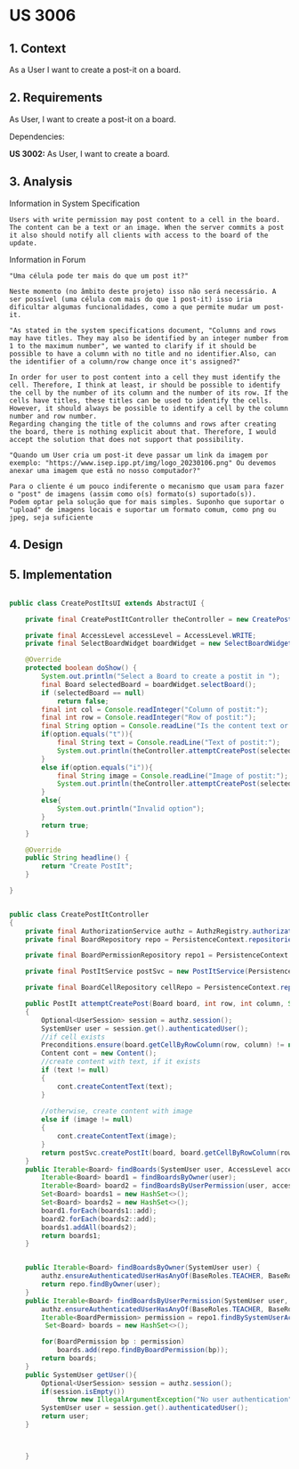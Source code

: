 # US 3006

## 1. Context

As a User I want to create a post-it on a board.

## 2. Requirements

As User, I want to create a post-it on a board.

Dependencies:

**US 3002:** As User, I want to create a board.


## 3. Analysis

Information in System Specification

    Users with write permission may post content to a cell in the board. The content can be a text or an image. When the server commits a post it also should notify all clients with access to the board of the update.

Information in Forum

    "Uma célula pode ter mais do que um post it?" 

    Neste momento (no âmbito deste projeto) isso não será necessário. A ser possível (uma célula com mais do que 1 post-it) isso iria dificultar algumas funcionalidades, como a que permite mudar um post-it.

    "As stated in the system specifications document, "Columns and rows may have titles. They may also be identified by an integer number from 1 to the maximum number", we wanted to clarify if it should be possible to have a column with no title and no identifier.Also, can the identifier of a column/row change once it's assigned?"

    In order for user to post content into a cell they must identify the cell. Therefore, I think at least, ir should be possible to identify the cell by the number of its column and the number of its row. If the cells have titles, these titles can be used to identify the cells. However, it should always be possible to identify a cell by the column number and row number.
    Regarding changing the title of the columns and rows after creating the board, there is nothing explicit about that. Therefore, I would accept the solution that does not support that possibility.

    "Quando um User cria um post-it deve passar um link da imagem por exemplo: "https://www.isep.ipp.pt/img/logo_20230106.png" Ou devemos anexar uma imagem que está no nosso computador?"

    Para o cliente é um pouco indiferente o mecanismo que usam para fazer o "post" de imagens (assim como o(s) formato(s) suportado(s)).
    Podem optar pela solução que for mais simples. Suponho que suportar o "upload" de imagens locais e suportar um formato comum, como png ou jpeg, seja suficiente

## 4. Design


## 5. Implementation

```java

public class CreatePostItsUI extends AbstractUI {

    private final CreatePostItController theController = new CreatePostItController();

    private final AccessLevel accessLevel = AccessLevel.WRITE;
    private final SelectBoardWidget boardWidget = new SelectBoardWidget(theController.findBoards(theController.getUser(), accessLevel));

    @Override
    protected boolean doShow() {
        System.out.println("Select a Board to create a postit in ");
        final Board selectedBoard = boardWidget.selectBoard();
        if (selectedBoard == null)
            return false;
        final int col = Console.readInteger("Column of postit:");
        final int row = Console.readInteger("Row of postit:");
        final String option = Console.readLine("Is the content text or image? (t/i)");
        if(option.equals("t")){
            final String text = Console.readLine("Text of postit:");
            System.out.println(theController.attemptCreatePost(selectedBoard, row, col, text, null).toString());
        }
        else if(option.equals("i")){
            final String image = Console.readLine("Image of postit:");
            System.out.println(theController.attemptCreatePost(selectedBoard, row, col, null, image).toString());
        }
        else{
            System.out.println("Invalid option");
        }
        return true;
    }

    @Override
    public String headline() {
        return "Create PostIt";
    }

}


public class CreatePostItController
{
    private final AuthorizationService authz = AuthzRegistry.authorizationService();
    private final BoardRepository repo = PersistenceContext.repositories().boards();

    private final BoardPermissionRepository repo1 = PersistenceContext.repositories().boardPermissions();

    private final PostItService postSvc = new PostItService(PersistenceContext.repositories().postIts());

    private final BoardCellRepository cellRepo = PersistenceContext.repositories().cells();

    public PostIt attemptCreatePost(Board board, int row, int column, String text, String image)
    {
        Optional<UserSession> session = authz.session();
        SystemUser user = session.get().authenticatedUser();
        //if cell exists
        Preconditions.ensure(board.getCellByRowColumn(row, column) != null, "Specified cell in row" + row + "column"+column +" doesn't exist.");
        Content cont = new Content();
        //create content with text, if it exists
        if (text != null)
        {
            cont.createContentText(text);
        }
        
        //otherwise, create content with image
        else if (image != null)
        {
            cont.createContentText(image);
        }
        return postSvc.createPostIt(board, board.getCellByRowColumn(row, column), user, cont);
    }
    public Iterable<Board> findBoards(SystemUser user, AccessLevel accessLevel) {
        Iterable<Board> board1 = findBoardsByOwner(user);
        Iterable<Board> board2 = findBoardsByUserPermission(user, accessLevel);
        Set<Board> boards1 = new HashSet<>();
        Set<Board> boards2 = new HashSet<>();
        board1.forEach(boards1::add);
        board2.forEach(boards2::add);
        boards1.addAll(boards2);
        return boards1;
    }


    public Iterable<Board> findBoardsByOwner(SystemUser user) {
        authz.ensureAuthenticatedUserHasAnyOf(BaseRoles.TEACHER, BaseRoles.POWER_USER, BaseRoles.ADMIN, BaseRoles.STUDENT);
        return repo.findByOwner(user);
    }
    public Iterable<Board> findBoardsByUserPermission(SystemUser user, AccessLevel accessLevel) {
        authz.ensureAuthenticatedUserHasAnyOf(BaseRoles.TEACHER, BaseRoles.POWER_USER, BaseRoles.ADMIN, BaseRoles.STUDENT);
        Iterable<BoardPermission> permission = repo1.findBySystemUserAccessLevel(user, accessLevel);
         Set<Board> boards = new HashSet<>();

        for(BoardPermission bp : permission)
            boards.add(repo.findByBoardPermission(bp));
        return boards;
    }
    public SystemUser getUser(){
        Optional<UserSession> session = authz.session();
        if(session.isEmpty())
            throw new IllegalArgumentException("No user authentication");
        SystemUser user = session.get().authenticatedUser();
        return user;
    }



    }

```